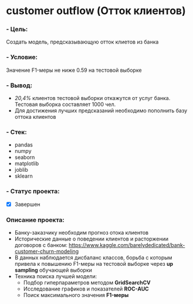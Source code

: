 
# customer outflow (Отток клиентов)

### - Цель:
Создать модель, предсказывающую отток клиетов из банка 

### - Условие:
Значение F1-меры не ниже 0.59 на тестовой выборке

### - Вывод: 
* *20,4%* клиентов тестовой выборки откажутся от услуг банка. Тестовая выборка составляет 1000 чел.
* Для достижения лучших предсказаний необходимо пополнить базу оттока клиентов

### - Стек: 
* pandas
* numpy
* seaborn
* matplotlib
* joblib
* sklearn

### - Статус проекта:
- [x] Завершен

### Описание проекта: 
- Банку-заказчику необходим прогноз отока клиентов
- Исторические данные о поведении клиентов и расторжении договоров с банком: https://www.kaggle.com/barelydedicated/bank-customer-churn-modeling
- В данных наблюдается дисбаланс классов, борьба с которым привела к повышению F1-меры на тестовой выборке через  **up sampling** обучающей выборки 
- Техника поиска лучшей модели:
    * Подбор гиперпараметров методом **GridSearchCV**
    * Исследование графиков и показателей **ROC-AUC**
    * Поиск максимального значения **F1-меры**
